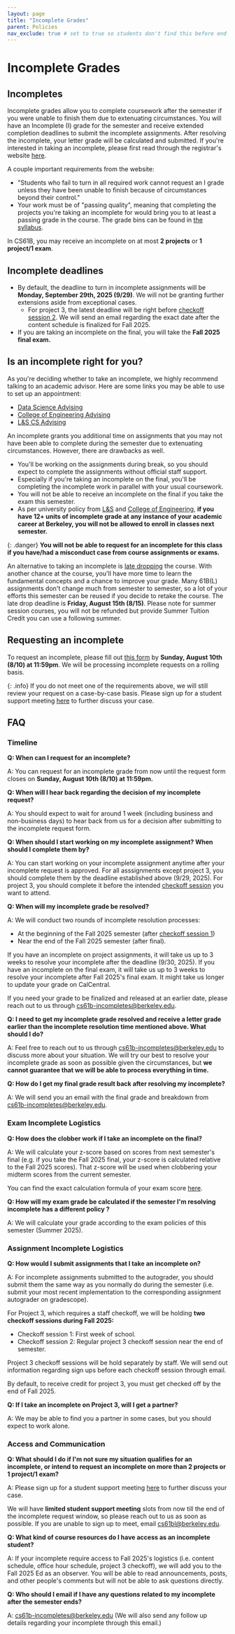 ```yaml
---
layout: page
title: "Incomplete Grades"
parent: Policies
nav_exclude: true # set to true so students don't find this before end of semester ~peyrin
---
```


# Incomplete Grades

## Incompletes

Incomplete grades allow you to complete coursework after the semester if you were unable to finish them due to extenuating circumstances. You will have an Incomplete (I) grade for the semester and receive extended completion deadlines to submit the incomplete assignments. After resolving the incomplete, your letter grade will be calculated and submitted. If you're interested in taking an incomplete, please first read through the registrar's website [here](https://registrar.berkeley.edu/faculty-staff/grading/incomplete-grades/).

A couple important requirements from the website:

- "Students who fail to turn in all required work cannot request an I grade unless they have been unable to finish because of circumstances beyond their control."
- Your work must be of "passing quality", meaning that completing the projects you're taking an incomplete for would bring you to at least a passing grade in the course. The grade bins can be found in [the syllabus]([/policies#grading](https://cs61bl.org/su25/policies/#grading)).

In CS61B, you may receive an incomplete on at most **2 projects** or **1 project/1 exam**.

## Incomplete deadlines

- By default, the deadline to turn in incomplete assignments will be **Monday, September 29th, 2025 (9/29)**. We will not be granting further extensions aside from exceptional cases.
    - For project 3, the latest deadline will be right before [checkoff session 2](#assignment-incomplete-logistics). We will send an email regarding the exact date after the content schedule is finalized for Fall 2025. 
- If you are taking an incomplete on the final, you will take the **Fall 2025 final exam.**

## Is an incomplete right for you?

As you're deciding whether to take an incomplete, we highly recommend talking to an academic advisor. Here are some links you may be able to use to set up an appointment:

- [Data Science Advising](https://engineering.berkeley.edu/students/advising-counseling/ess-advising/)
- [College of Engineering Advising](https://engineering.berkeley.edu/students/advising-counseling/ess-advising/)
- [L&S CS Advising](https://eecs.berkeley.edu/resources/undergrads/cs/advising)

An incomplete grants you additional time on assignments that you may not have been able to complete during the semester due to extenuating circumstances. However, there are drawbacks as well.

- You'll be working on the assignments during break, so you should expect to complete the assignments without official staff support.
- Especially if you're taking an incomplete on the final, you'll be completing the incomplete work in parallel with your usual coursework.
- You will not be able to receive an incomplete on the final if you take the exam this semester. 
- As per university policy from [L&S](https://lsadvising.berkeley.edu/policies/incomplete-grades) and [College of Engineering](https://engineering.berkeley.edu/students/undergraduate-guide/policies-procedures/grades/), **if you have 12+ units of incomplete grade at any instance of your academic career at Berkeley, you will not be allowed to enroll in classes next semester.**

{: .danger}
**You will not be able to request for an incomplete for this class if you have/had a misconduct case from course assignments or exams.**

An alternative to taking an incomplete is [late dropping]([https://lsadvising.berkeley.edu/policies/late-change-class-schedule](https://summer.berkeley.edu/enrollment-changes/dropping-courses)) the course. With another chance at the course, you'll have more time to learn the fundamental concepts and a chance to improve your grade. Many 61B(L) assignments don't change much from semester to semester, so a lot of your efforts this semester can be reused if you decide to retake the course. The late drop deadline is **Friday, August 15th (8/15)**. Please note for summer session courses, you will not be refunded but provide Summer Tuition Credit you can use a following summer.

## Requesting an incomplete

To request an incomplete, please fill out [this form](https://forms.gle/CpchZxBEEy9PRQ1q6) by **Sunday, August 10th (8/10) at 11:59pm**. We will be processing incomplete requests on a rolling basis.

{: .info}
If you do not meet one of the requirements above, we will still review your request on a case-by-case basis. Please sign up for a student support meeting [here]({{site.links.student_support_meetings}}) to further discuss your case. 

## FAQ

### Timeline
**Q: When can I request for an incomplete?**

A: You can request for an incomplete grade from now until the request form closes on **Sunday, August 10th (8/10) at 11:59pm.**

**Q: When will I hear back regarding the decision of my incomplete request?**

A: You should expect to wait for around 1 week (including business and non-business days) to hear back from us for a decision after submitting to the incomplete request form. 

**Q: When should I start working on my incomplete assignment? When should I complete them by?**

A: You can start working on your incomplete assignment anytime after your incomplete request is approved. For all asssignments except project 3, you should complete them by the deadline established above (9/29, 2025). For project 3, you should complete it before the intended [checkoff session](#assignment-incomplete-logistics) you want to attend.

**Q: When will my incomplete grade be resolved?**

A: We will conduct two rounds of incomplete resolution processes:
- At the beginning of the Fall 2025 semester (after [checkoff session 1](#assignment-incomplete-logistics))
- Near the end of the Fall 2025 semester (after final).

If you have an incomplete on project assignments, it will take us up to 3 weeks to resolve your incomplete after the deadline (9/30, 2025). If you have an incomplete on the final exam, it will take us up to 3 weeks to resolve your incomplete after Fall 2025's final exam. It might take us longer to update your grade on CalCentral. 

If you need your grade to be finalized and released at an earlier date, please reach out to us through cs61b-incompletes@berkeley.edu. 

**Q: I need to get my incomplete grade resolved and receive a letter grade earlier than the incomplete resolution time mentioned above. What should I do?**

A: Feel free to reach out to us through cs61b-incompletes@berkeley.edu to discuss more about your situation. We will try our best to resolve your incomplete grade as soon as possible given the circumstances, but **we cannot guarantee that we will be able to process everything in time.**

**Q: How do I get my final grade result back after resolving my incomplete?**

A: We will send you an email with the final grade and breakdown from cs61b-incompletes@berkeley.edu. 

### Exam Incomplete Logistics
**Q: How does the clobber work if I take an incomplete on the final?**

A: We will calculate your z-score based on scores from next semester's final (e.g. if you take the Fall 2025 final, your z-score is calculated relative to the Fall 2025 scores). That z-score will be used when clobbering your midterm scores from the current semester.

You can find the exact calculation formula of your exam score [here](/policies/exams/index.md#exam-score-computation-formula).

**Q: How will my exam grade be calculated if the semester I'm resolving incomplete has a different policy ?**

A: We will calculate your grade according to the exam policies of this semester (Summer 2025). 

### Assignment Incomplete Logistics

**Q: How would I submit assignments that I take an incomplete on?**

A: For incomplete assignments submitted to the autograder, you should submit them the same way as you normally do during the semester (i.e. submit your most recent implementation to the corresponding assignment autograder on gradescope).

For Project 3, which requires a staff checkoff, we will be holding **two checkoff sessions during Fall 2025:**  
- Checkoff session 1: First week of school. 
- Checkoff session 2: Regular project 3 checkoff session near the end of semester.

Project 3 checkoff sessions will be hold separately by staff. We will send out information regarding sign ups before each checkoff session through email. 

By default, to receive credit for project 3, you must get checked off by the end of Fall 2025. 

**Q: If I take an incomplete on Project 3, will I get a partner?**

A: We may be able to find you a partner in some cases, but you should expect to work alone.

### Access and Communication 

**Q: What should I do if I'm not sure my situation qualifies for an incomplete, or intend to request an incomplete on more than 2 projects or 1 project/1 exam?**

A: Please sign up for a student support meeting [here]({{site.links.student_support_meetings}}) to further discuss your case. 

We will have **limited student support meeting** slots from now till the end of the incomplete request window, so please reach out to us as soon as possible. If you are unable to sign up to meet, email cs61bl@berkeley.edu. 

**Q: What kind of course resources do I have access as an incomplete student?**

A: If your incomplete require access to Fall 2025's logistics (i.e. content schedule, office hour schedule, project 3 checkoff), we will add you to the Fall 2025 Ed as an observer. You will be able to read announcements, posts, and other people's comments but will not be able to ask questions directly. 

**Q: Who should I email if I have any questions related to my incomplete after the semester ends?**

A: cs61b-incompletes@berkeley.edu (We will also send any follow up details regarding your incomplete through this email.)

